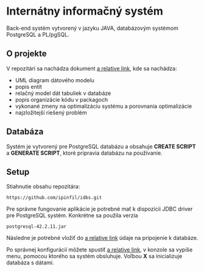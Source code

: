 # Internátny informačný systém
Back-end systém vytvorený v jazyku JAVA, databázovým systémom PostgreSQL a PL/pgSQL.

## O projekte
V repozitári sa nachádza dokument [a relative link](sprava.pdf), kde sa nachádza:
* UML diagram dátového modelu
* popis entít 
* relačný model dát tabuliek v databáze
* popis organizácie kódu v packagoch
* vykonané zmeny na optimalizáciu systému a porovnania optimalizácie
* najzložitejší riešený problém

## Databáza
Systém je vytvorený pre PostgreSQL databázu a obsahuje **CREATE SCRIPT** a **GENERATE SCRIPT**, ktoré pripravia databázu na používanie.

## Setup
Stiahnutie obsahu repozitára:
```
https://github.com/ipinfil/idbs.git
```

Pre správne fungovanie aplikácie je potrebné mať k dispozícii JDBC driver pre PostgreSQL systém. Konkrétne sa použila verzia
```
postgresql-42.2.11.jar
```

Následne je potrebné vložiť do [a relative link](src/main/Main.java) údaje na pripojenie k databáze.

Po správnej konfigurácií môžete spustiť [a relative link](src/main/Main.java), v konzole sa vypíše menu, pomocou ktorého sa systém obsluhuje. Voľbou **X** sa inicializuje databáza s dátami.
